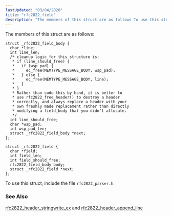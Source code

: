 ```yaml
---
lastUpdated: "03/04/2020"
title: "rfc2822_field"
description: "The members of this struct are as follows To use this struct include the file rfc 2822 parser h rfc 2822 header stringwrite ex and rfc 2822 header append line..."
---
```


The members of this struct are as follows:

```
struct _rfc2822_field_body {
  char *line;
  int line_len;
  /* cleanup logic for this structure is:
   * if (line_should_free) {
   *   if (wsp_pad) {
   *     ec_free(MEMTYPE_MESSAGE_BODY, wsp_pad);
   *   } else {
   *     ec_free(MEMTYPE_MESSAGE_BODY, line);
   *   }
   * }
   * Rather than code this by hand, it is better to
   * use rfc2822_free_header() to destroy a header
   * correctly, and always replace a header with your
   * own freshly made replacement rather than directly
   * modifying a field_body that you didn't allocate.
   */
  int line_should_free;
  char *wsp_pad;
  int wsp_pad_len;
  struct _rfc2822_field_body *next;
};

struct _rfc2822_field {
  char *field;
  int field_len;
  int field_should_free;
  rfc2822_field_body body;
  struct _rfc2822_field *next;
};
```

To use this struct, include the file `rfc2822_parser.h`.

### <a name="idp34349808"></a> See Also

[rfc2822_header_stringwrite_ex](/momentum/3/3-api/apis-rfc-2822-header-stringwrite-ex) and [rfc2822_header_append_line](/momentum/3/3-api/apis-rfc-2822-header-append-line)